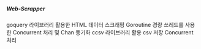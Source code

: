 ##### Web-Scrapper

goquery 라이브러리 활용한 HTML 데이터 스크래핑 
Goroutine 경량 쓰레드를 사용한 Concurrent 처리 및 Chan 동기화
ccsv 라이브러리 활용 csv 저장 Concurrent 처리
